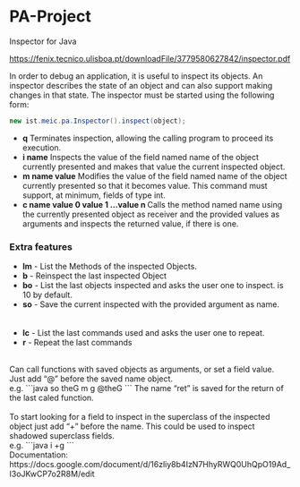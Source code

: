 PA-Project
==========

Inspector for Java

https://fenix.tecnico.ulisboa.pt/downloadFile/3779580627842/inspector.pdf

In order to debug an application, it is useful to inspect its objects. An inspector describes the state of an object
and can also support making changes in that state.
The inspector must be started using the following form:
<br>
```java
new ist.meic.pa.Inspector().inspect(object);
```


<ul>
<li><b>q</b> Terminates inspection, allowing the calling program to proceed its execution. </li>
<li><b>i name</b> Inspects the value of the field named name of the object currently presented and makes that value
the current inspected object.</li>
<li><b>m name value</b> Modifies the value of the field named name of the object currently presented so that it
becomes value. This command must support, at minimum, fields of type int.</li>
<li><b>c name value 0 value 1 ...value n </b> Calls the method named name using the currently presented object
as receiver and the provided values as arguments and inspects the returned value, if there is one.</li>
  </ul>


<h3>Extra features</h3>

<ul>
<li><b>lm</b> - 	List the Methods of the inspected Objects.</li>
<li><b>b</b> - 	Reinspect the last inspected Object</li>
<li><b>bo</b> - 	List the last <value> objects inspected and asks the user one to inspect. <value> is 10 by default.</li>
<li><b>so</b> - 	Save the current inspected with the provided argument as name.</li>
<br><br>
<li><b>lc</b> - 	List the last <value> commands used and asks the user one to repeat.</li>
<li><b>r</b> - 	Repeat the last commands</li>
</ul>
<br>
Can call functions with saved objects as arguments, or set a field value. <br>
Just add “@” before the saved name object.<br>
	e.g.
```java
so theG 
m g @theG
```
The name “ret” is saved for the return of the last caled function.<br>
<br>
To start looking for a field to inspect in the superclass of the inspected object just add “+” before the name. This could be used to inspect shadowed superclass fields.<br>
	e.g. 
```java 
i +g
```
<br>
Documentation:<br>
https://docs.google.com/document/d/16zliy8b4IzN7HhyRWQ0UhQpO19Ad_I3oJKwCP7o2R8M/edit
